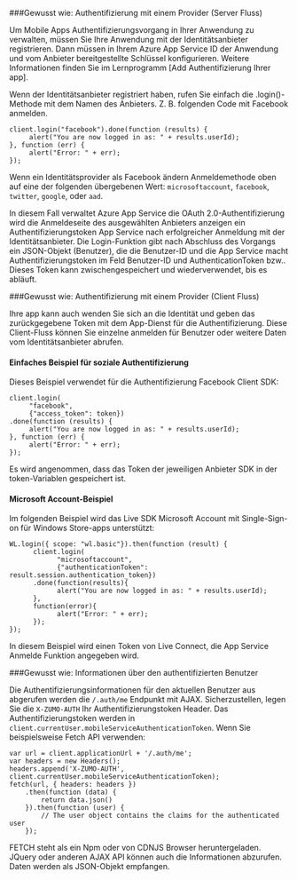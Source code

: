 ###<a name="server-auth"></a>Gewusst wie: Authentifizierung mit einem Provider (Server Fluss)

Um Mobile Apps Authentifizierungsvorgang in Ihrer Anwendung zu verwalten, müssen Sie Ihre Anwendung mit der Identitätsanbieter registrieren. Dann müssen in Ihrem Azure App Service ID der Anwendung und vom Anbieter bereitgestellte Schlüssel konfigurieren.
Weitere Informationen finden Sie im Lernprogramm [Add Authentifizierung Ihrer app].

Wenn der Identitätsanbieter registriert haben, rufen Sie einfach die .login()-Methode mit dem Namen des Anbieters. Z. B. folgenden Code mit Facebook anmelden.

```
client.login("facebook").done(function (results) {
     alert("You are now logged in as: " + results.userId);
}, function (err) {
     alert("Error: " + err);
});
```

Wenn ein Identitätsprovider als Facebook ändern Anmeldemethode oben auf eine der folgenden übergebenen Wert: `microsoftaccount`, `facebook`, `twitter`, `google`, oder `aad`.

In diesem Fall verwaltet Azure App Service die OAuth 2.0-Authentifizierung wird die Anmeldeseite des ausgewählten Anbieters anzeigen ein Authentifizierungstoken App Service nach erfolgreicher Anmeldung mit der Identitätsanbieter. Die Login-Funktion gibt nach Abschluss des Vorgangs ein JSON-Objekt (Benutzer), die die Benutzer-ID und die App Service macht Authentifizierungstoken im Feld Benutzer-ID und AuthenticationToken bzw.. Dieses Token kann zwischengespeichert und wiederverwendet, bis es abläuft.

###<a name="client-auth"></a>Gewusst wie: Authentifizierung mit einem Provider (Client Fluss)

Ihre app kann auch wenden Sie sich an die Identität und geben das zurückgegebene Token mit dem App-Dienst für die Authentifizierung. Diese Client-Fluss können Sie einzelne anmelden für Benutzer oder weitere Daten vom Identitätsanbieter abrufen.

#### <a name="social-authentication-basic-example"></a>Einfaches Beispiel für soziale Authentifizierung

Dieses Beispiel verwendet für die Authentifizierung Facebook Client SDK:

```
client.login(
     "facebook",
     {"access_token": token})
.done(function (results) {
     alert("You are now logged in as: " + results.userId);
}, function (err) {
     alert("Error: " + err);
});
```
Es wird angenommen, dass das Token der jeweiligen Anbieter SDK in der token-Variablen gespeichert ist.

#### <a name="microsoft-account-example"></a>Microsoft Account-Beispiel

Im folgenden Beispiel wird das Live SDK Microsoft Account mit Single-Sign-on für Windows Store-apps unterstützt:

```
WL.login({ scope: "wl.basic"}).then(function (result) {
      client.login(
            "microsoftaccount",
            {"authenticationToken": result.session.authentication_token})
      .done(function(results){
            alert("You are now logged in as: " + results.userId);
      },
      function(error){
            alert("Error: " + err);
      });
});
```

In diesem Beispiel wird einen Token von Live Connect, die App Service Anmelde Funktion angegeben wird.

###<a name="auth-getinfo"></a>Gewusst wie: Informationen über den authentifizierten Benutzer

Die Authentifizierungsinformationen für den aktuellen Benutzer aus abgerufen werden die `/.auth/me` Endpunkt mit AJAX.  Sicherzustellen, legen Sie die `X-ZUMO-AUTH` Ihr Authentifizierungstoken Header.  Das Authentifizierungstoken werden in `client.currentUser.mobileServiceAuthenticationToken`.  Wenn Sie beispielsweise Fetch API verwenden:

```
var url = client.applicationUrl + '/.auth/me';
var headers = new Headers();
headers.append('X-ZUMO-AUTH', client.currentUser.mobileServiceAuthenticationToken);
fetch(url, { headers: headers })
    .then(function (data) {
        return data.json()
    }).then(function (user) {
        // The user object contains the claims for the authenticated user
    });
```

FETCH steht als ein Npm oder von CDNJS Browser heruntergeladen. JQuery oder anderen AJAX API können auch die Informationen abzurufen.  Daten werden als JSON-Objekt empfangen.

